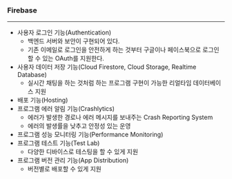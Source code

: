 ### Firebase

---

- 사용자 로그인 기능(Authentication)
  - 백엔드 서버와 보안이 구현되어 있다.
  - 기존 이메일로 로그인을 안전하게 하는 것부터 구글이나 페이스북으로 로그인 할 수 있는 OAuth를 지원한다.
- 사용자 데이터 저장 기능(Cloud Firestore, Cloud Storage, Realtime Database)
  - 실시간 채팅을 하는 것처럼 하는 프로그램 구현이 가능한 리얼타임 데이터베이스 지원
- 배포 기능(Hosting)
- 프로그램 에러 알림 기능(Crashlytics)
  - 에러가 발생한 경로나 에러 메시지를 보내주는 Crash Reporting System
  - 에러의 발생률을 낮추고 안정성 있는 운영
- 프로그램 성능 모니터링 기능(Performance Monitoring)
- 프로그램 테스트 기능(Test Lab)
  - 다양한 디바이스로 테스팅을 할 수 있게 지원
- 프로그램 버전 관리 기능(App Distribution)
  - 버전별로 배포할 수 있게 지원
